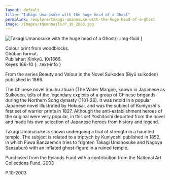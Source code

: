 ```yaml
---
layout: default
title: "Takagi Umanosuke with the huge head of a Ghost"
permalink: /explore/takagi-umanosuke-with-the-huge-head-of-a-ghost
image: /images/thumbnails/P_10_2003.jpg
---
```


![Takagi Umanosuke with the huge head of a Ghost]({{site.baseurl}}/images/P_10_2003.jpg){: .img-fluid }

Colour print from woodblocks.  
Chûban format.  
Publisher: Kinkyû. 10/1866.  
Keyes 166-10
{: .text-info }

From the series Beauty and Valour in the Novel Suikoden (Biyû suikoden) published in 1866.

The Chinese novel Shuihu
zhuan (The Water Margin), known in Japanese as Suikoden,
tells of the legendary exploits of a group of Chinese brigands during
the Northern Song dynasty (1101-26). It was retold in a popular
Japanese novel illustrated by Hokusai, and was the subject of Kuniyoshi's
first set of warrior prints in 1827. Although the anti-establishment
heroes of the original were very popular, in this set Yoshitoshi
departed from the novel and made his own selection of Japanese heroes
from history and legend.

Takagi Umanosuke is shown
undergoing a trial of strength in a haunted temple. The subject
is related to a triptych by Kuniyoshi published in 1852, in which
Fuwa Banzaemon tries to frighten Takagi Umanosuke and Nagoya Sanzaburô
with an inflated ghost-figure in a ruined temple.

Purchased
from the Rylands Fund with a contribution from the National Art
Collections Fund, 2003

P.10-2003
